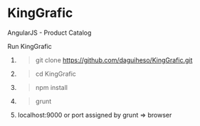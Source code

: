 # KingGrafic
AngularJS - Product Catalog


Run KingGrafic

1. > git clone https://github.com/daguiheso/KingGrafic.git
2. > cd KingGrafic
3. > npm install
4. > grunt
5. localhost:9000  or port assigned by grunt  => browser
